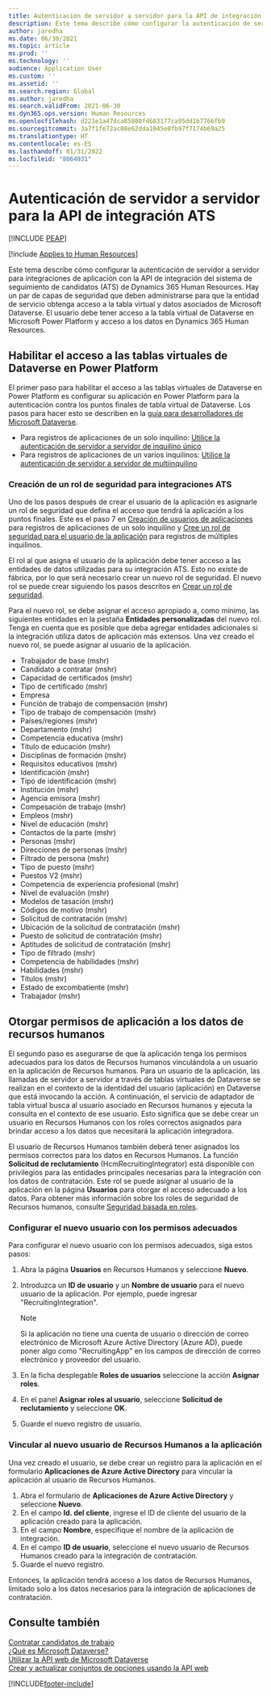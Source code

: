 ```yaml
---
title: Autenticación de servidor a servidor para la API de integración ATS
description: Este tema describe cómo configurar la autenticación de servidor a servidor para integraciones con la API de integración del sistema de seguimiento de candidatos (ATS) de Dynamics 365 Human Resources.
author: jaredha
ms.date: 06/30/2021
ms.topic: article
ms.prod: ''
ms.technology: ''
audience: Application User
ms.custom: ''
ms.assetid: ''
ms.search.region: Global
ms.author: jaredha
ms.search.validFrom: 2021-06-30
ms.dyn365.ops.version: Human Resources
ms.openlocfilehash: d221e1a47dca85880fd683177ca95dd1b7766fb9
ms.sourcegitcommit: 3a7f1fe72ac08e62dda1045e0fb97f7174b69a25
ms.translationtype: HT
ms.contentlocale: es-ES
ms.lasthandoff: 01/31/2022
ms.locfileid: "8064931"
---
```

# <a name="server-to-server-authentication-for-the-ats-integration-api"></a>Autenticación de servidor a servidor para la API de integración ATS


[!INCLUDE [PEAP](../includes/peap-1.md)]

[!include [Applies to Human Resources](../includes/applies-to-hr.md)]

Este tema describe cómo configurar la autenticación de servidor a servidor para integraciones de aplicación con la API de integración del sistema de seguimiento de candidatos (ATS) de Dynamics 365 Human Resources. Hay un par de capas de seguridad que deben administrarse para que la entidad de servicio obtenga acceso a la tabla virtual y datos asociados de Microsoft Dataverse. El usuario debe tener acceso a la tabla virtual de Dataverse en Microsoft Power Platform y acceso a los datos en Dynamics 365 Human Resources.

## <a name="enable-access-to-dataverse-virtual-tables-in-power-platform"></a>Habilitar el acceso a las tablas virtuales de Dataverse en Power Platform

El primer paso para habilitar el acceso a las tablas virtuales de Dataverse en Power Platform es configurar su aplicación en Power Platform para la autenticación contra los puntos finales de tabla virtual de Dataverse. Los pasos para hacer esto se describen en la [guía para desarrolladores de Microsoft Dataverse](/powerapps/developer/data-platform).

  - Para registros de aplicaciones de un solo inquilino: [Utilice la autenticación de servidor a servidor de inquilino único](/powerapps/developer/data-platform/use-single-tenant-server-server-authentication)
  - Para registros de aplicaciones de un varios inquilinos: [Utilice la autenticación de servidor a servidor de multiinquilino](/powerapps/developer/data-platform/use-multi-tenant-server-server-authentication)

### <a name="creating-a-security-role-for-ats-integrations"></a>Creación de un rol de seguridad para integraciones ATS

Uno de los pasos después de crear el usuario de la aplicación es asignarle un rol de seguridad que defina el acceso que tendrá la aplicación a los puntos finales. Este es el paso 7 en [Creación de usuarios de aplicaciones](/powerapps/developer/data-platform/use-single-tenant-server-server-authentication#application-user-creation) para registros de aplicaciones de un solo inquilino y [Cree un rol de seguridad para el usuario de la aplicación](/powerapps/developer/data-platform/use-multi-tenant-server-server-authentication#create-a-security-role-for-the-application-user) para registros de múltiples inquilinos. 

El rol al que asigna el usuario de la aplicación debe tener acceso a las entidades de datos utilizadas para su integración ATS. Esto no existe de fábrica, por lo que será necesario crear un nuevo rol de seguridad. El nuevo rol se puede crear siguiendo los pasos descritos en [Crear un rol de seguridad](/power-platform/admin/create-edit-security-role#create-a-security-role).

Para el nuevo rol, se debe asignar el acceso apropiado a, como mínimo, las siguientes entidades en la pestaña **Entidades personalizadas** del nuevo rol. Tenga en cuenta que es posible que deba agregar entidades adicionales si la integración utiliza datos de aplicación más extensos. Una vez creado el nuevo rol, se puede asignar al usuario de la aplicación.

  - Trabajador de base (mshr)
  - Candidato a contratar (mshr)
  - Capacidad de certificados (mshr)
  - Tipo de certificado (mshr)
  - Empresa
  - Función de trabajo de compensación (mshr)
  - Tipo de trabajo de compensación (mshr)
  - Países/regiones (mshr)
  - Departamento (mshr)
  - Competencia educativa (mshr)
  - Título de educación (mshr)
  - Disciplinas de formación (mshr)
  - Requisitos educativos (mshr)
  - Identificación (mshr)
  - Tipo de identificación (mshr)
  - Institución (mshr)
  - Agencia emisora (mshr)
  - Compesación de trabajo (mshr)
  - Empleos (mshr)
  - Nivel de educación (mshr)
  - Contactos de la parte (mshr)
  - Personas (mshr)
  - Direcciones de personas (mshr)
  - Filtrado de persona (mshr)
  - Tipo de puesto (mshr)
  - Puestos V2 (mshr)
  - Competencia de experiencia profesional (mshr)
  - Nivel de evaluación (mshr)
  - Modelos de tasación (mshr)
  - Códigos de motivo (mshr)
  - Solicitud de contratación (mshr)
  - Ubicación de la solicitud de contratación (mshr)
  - Puesto de solicitud de contratación (mshr)
  - Aptitudes de solicitud de contratación (mshr)
  - Tipo de filtrado (mshr)
  - Competencia de habilidades (mshr)
  - Habilidades (mshr)
  - Títulos (mshr)
  - Estado de excombatiente (mshr)
  - Trabajador (mshr)

## <a name="granting-application-permissions-to-human-resources-data"></a>Otorgar permisos de aplicación a los datos de recursos humanos

El segundo paso es asegurarse de que la aplicación tenga los permisos adecuados para los datos de Recursos humanos vinculándola a un usuario en la aplicación de Recursos humanos. Para un usuario de la aplicación, las llamadas de servidor a servidor a través de tablas virtuales de Dataverse se realizan en el contexto de la identidad del usuario (aplicación) en Dataverse que está invocando la acción. A continuación, el servicio de adaptador de tabla virtual busca al usuario asociado en Recursos humanos y ejecuta la consulta en el contexto de ese usuario. Esto significa que se debe crear un usuario en Recursos Humanos con los roles correctos asignados para brindar acceso a los datos que necesitará la aplicación integradora.

El usuario de Recursos Humanos también deberá tener asignados los permisos correctos para los datos en Recursos Humanos. La función **Solicitud de reclutamiento** (HcmRecruitingIntegrator) está disponible con privilegios para las entidades principales necesarias para la integración con los datos de contratación. Este rol se puede asignar al usuario de la aplicación en la página **Usuarios** para otorgar el acceso adecuado a los datos. Para obtener más información sobre los roles de seguridad de Recursos humanos, consulte [Seguridad basada en roles](/fin-ops-core/dev-itpro/sysadmin/role-based-security).

### <a name="set-up-the-new-user-with-appropriate-permissions"></a>Configurar el nuevo usuario con los permisos adecuados

Para configurar el nuevo usuario con los permisos adecuados, siga estos pasos:

  1. Abra la página **Usuarios** en Recursos Humanos y seleccione **Nuevo**.
  2. Introduzca un **ID de usuario** y un **Nombre de usuario** para el nuevo usuario de la aplicación. Por ejemplo, puede ingresar "RecruitingIntegration".

      > [!NOTE]
      > Si la aplicación no tiene una cuenta de usuario o dirección de correo electrónico de Microsoft Azure Active Directory (Azure AD), puede poner algo como "RecruitingApp" en los campos de dirección de correo electrónico y proveedor del usuario.

  3. En la ficha desplegable **Roles de usuarios** seleccione la acción **Asignar roles**.
  4. En el panel **Asignar roles al usuario**, seleccione **Solicitud de reclutamiento** y seleccione **OK**.
  5. Guarde el nuevo registro de usuario.

### <a name="link-the-new-human-resources-user-to-the-application"></a>Vincular al nuevo usuario de Recursos Humanos a la aplicación

Una vez creado el usuario, se debe crear un registro para la aplicación en el formulario **Aplicaciones de Azure Active Directory** para vincular la aplicación al usuario de Recursos Humanos.

  1. Abra el formulario de **Aplicaciones de Azure Active Directory** y seleccione **Nuevo**.
  2. En el campo **Id. del cliente**, ingrese el ID de cliente del usuario de la aplicación creado para la aplicación.
  3. En el campo **Nombre**, especifique el nombre de la aplicación de integración.
  4. En el campo **ID de usuario**, seleccione el nuevo usuario de Recursos Humanos creado para la integración de contratación.
  5. Guarde el nuevo registro.

Entonces, la aplicación tendrá acceso a los datos de Recursos Humanos, limitado solo a los datos necesarios para la integración de aplicaciones de contratación.

## <a name="see-also"></a>Consulte también

[Contratar candidatos de trabajo](hr-personnel-recruit.md)<br>
[¿Qué es Microsoft Dataverse?](/powerapps/maker/data-platform/data-platform-intro)<br>
[Utilizar la API web de Microsoft Dataverse](/powerapps/developer/data-platform/webapi/overview)<br>
[Crear y actualizar conjuntos de opciones usando la API web](/powerapps/developer/data-platform/webapi/create-update-optionsets)<br>

[!INCLUDE[footer-include](../includes/footer-banner.md)]
